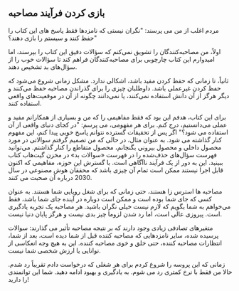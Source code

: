 
## بازی کردن فرآیند مصاحبه

مردم اغلب از من می پرسند: "نگران نیستی که نامزدها فقط پاسخ های این کتاب را حفظ کنند و سیستم را بازی دهند؟"

اولاً، من مصاحبه‌کنندگان را تشویق نمی‌کنم که سؤالات دقیق این کتاب را بپرسند، اما امیدوارم این کتاب چارچوبی برای مصاحبه‌کنندگان فراهم کند تا سؤالات خوب را از سؤال‌های بد تشخیص دهند.

ثانیاً، تا زمانی که حفظ کردن مفید باشد، اشکالی ندارد. مشکل زمانی شروع می‌شود که حفظ کردن غیرعملی باشد‌. داوطلبان چیزی را برای گذراندن مصاحبه حفظ می‌کنند و دیگر هرگز از آن دانش استفاده نمی‌کنند، یا نمی‌دانند چگونه از آن در موقعیت‌های واقعی استفاده کنند.

برای این کتاب، هدفم این بود که فقط مفاهیمی را که من و بسیاری از همکارانم مفید و عملی می‌دانستیم، درج کنم. برای هر مفهومی، می پرسم: "در کجای دنیای واقعی از آن استفاده می شود؟" اگر پس از تحقیقات گسترده نتوانم پاسخ خوبی پیدا کنم، این مفهوم کنار گذاشته می شود. به عنوان مثال، در حالی که من تصمیم گرفتم سوالاتی در مورد محصول داخلی و محصول بیرونی بگنجانم، محصول متقاطع را کنار گذاشتم. می‌توانید فهرست سؤال‌های حذف‌شده را در فهرست «سوالات بد» در مخزن گیت‌هاب کتاب ببینید. این به دور از یک فرآیند ناآگاهی  است. با گسترش این حوزه، مفاهیمی که اکنون قابل اجرا نیستند ممکن است تمام آن چیزی باشد که محققان هوش مصنوعی در سال 2030 درباره آن صحبت می کنند.

مصاحبه ها استرس زا هستند، حتی زمانی که برای شغل رویایی شما هستند. به عنوان کسی که جای شما بوده است و ممکن است دوباره در آینده جای شما باشد، فقط می‌خواهم به شما بگویم که لازم نیست خیلی نگران  باشید. هر مصاحبه یک تجربه یادگیری است. پیروزی  عالی است، اما رد شدن لزوما چیز بدی نیست و هرگز پایان دنیا نیست.

متغیرهای تصادفی زیادی وجود دارند که بر نتیجه مصاحبه تأثیر می گذارند: سوالات پرسیده شده، سایر نامزدهایی که مصاحبه کننده قبل از شما دیده است، بعد از شما، انتظارات مصاحبه کننده، حتی خلق و خوی مصاحبه کننده. این به هیچ وجه انعکاسی از توانایی یا ارزش شخصی شما نیست.

زمانی که این پروسه را شروع کردم برای هر شغلی که درخواست دادم تقریباً رد شدم. حالا من فقط با نرخ کمتری رد می شوم. به یادگیری و بهبود ادامه دهید. شما این توانمندی را دارید!
